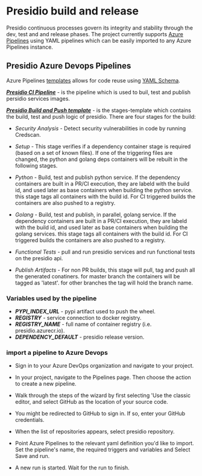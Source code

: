 # Presidio build and release

Presidio continuous processes govern its integrity and stability through the dev, test and and release phases.
The project currently supports [Azure Pipelines](https://azure.microsoft.com/en-us/services/devops/pipelines/) using YAML pipelines which can be easily imported to any Azure Pipelines instance.

## Presidio Azure Devops Pipelines

Azure Pipelines [templates](https://docs.microsoft.com/en-us/azure/devops/pipelines/process/templates?view=azure-devops) allows for code reuse using [YAML Schema](https://docs.microsoft.com/en-us/azure/devops/pipelines/yaml-schema?view=azure-devops&tabs=schema).

***[Presidio CI Pipeline](../pipelines/CI-presidio.yaml)*** - is the pipeline which is used to buil, test and  publish persidio services images.

***[Presidio Build and Push template](../pipelines/templates/build-test-publish.yaml)*** - is the stages-template which contains the build, test and push logic of presidio. There are four stages for the build:

- *Security Analysis* - Detect security vulnerabilities in code by running Credscan.

- *Setup* - This stage verifies if a dependency container stage is required (based on a set of known files). If one of the triggering files are changed, the python and golang deps containers will be rebuilt in the following stages.

- *Python* - Build, test and publish python service. If the dependency containers are built in a PR/CI execution, they are labeld with the build id, and used later as base containers when building the python service. this stage tags all containers with the build id. For CI triggered builds the containers are also pushed to a registry.

- *Golang* - Build, test and publish, in parallel, golang service. If the dependency containers are built in a PR/CI execution, they are labeld with the build id, and used later as base containers when building the golang services. this stage tags all containers with the build id. For CI triggered builds the containers are also pushed to a registry.

- *Functional Tests* - pull and run presidio services and run functional tests on the presidio api.

- *Publish Artifacts* - For non PR builds, this stage will pull, tag and push all the generated conatiners. for master branch the containers will be tagged as 'latest'. for other branches the tag will hold the branch name.

### Variables used by the pipeline

* ***PYPI_INDEX_URL*** - pypi artifact used to push the wheel.
* ***REGISTRY*** - service connection to docker registry.
* ***REGISTRY_NAME*** - full name of container registry (i.e. presidio.azurecr.io).
* ***DEPENDENCY_DEFAULT*** - presidio release version.

### import a pipeline to Azure Devops

* Sign in to your Azure DevOps organization and navigate to your project.

* In your project, navigate to the Pipelines page. Then choose the action to create a new pipeline.

* Walk through the steps of the wizard by first selecting 'Use the classic editor, and select GitHub as the location of your source code.

* You might be redirected to GitHub to sign in. If so, enter your GitHub credentials.

* When the list of repositories appears, select presidio repository.

* Point Azure Pipelines to the relevant yaml definition you'd like to import. Set the pipeline's name, the required triggers and variables and Select Save and run.

* A new run is started. Wait for the run to finish.